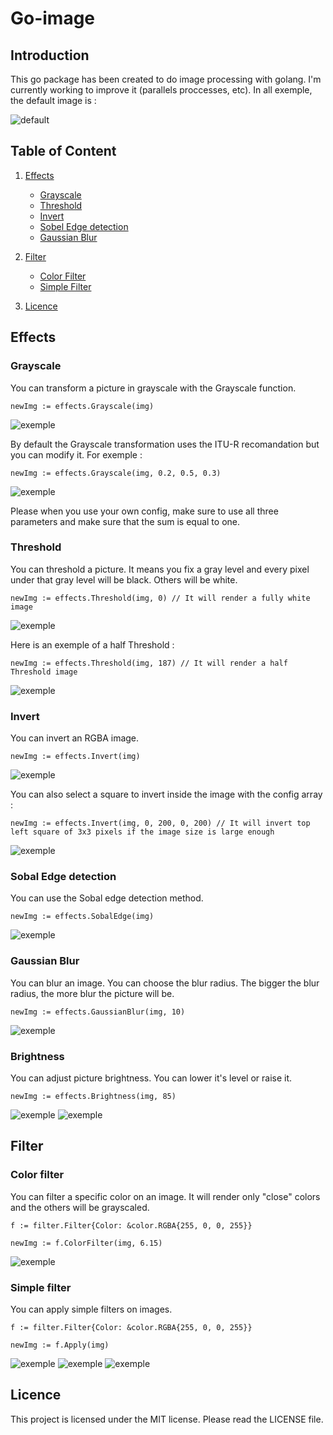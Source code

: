 # Go-image

## Introduction

This go package has been created to do image processing with golang. I'm currently working to improve it (parallels proccesses, etc). In all exemple, the default image is :

![default](./assets/images/gopher_and_docker.jpeg)

## Table of Content

1. [Effects](#effects)
    - [Grayscale](#grayscale)
    - [Threshold](#threshold)
    - [Invert](#invert)
    - [Sobel Edge detection](#sobal-edge-detection)
    - [Gaussian Blur](#gaussian-blur)

2. [Filter](#filter)
    - [Color Filter](#color-filter)
    - [Simple Filter](#simple-filter)

3. [Licence](#licence)

## Effects

### Grayscale

You can transform a picture in grayscale with the Grayscale function.

```golang
newImg := effects.Grayscale(img)
```

![exemple](./assets/images/Grayscale.jpeg)

By default the Grayscale transformation uses the ITU-R recomandation but you can modify it. For exemple :

```golang
newImg := effects.Grayscale(img, 0.2, 0.5, 0.3)
```

![exemple](./assets/images/configGrayscale.jpeg)

Please when you use your own config, make sure to use all three parameters and make sure that the sum is equal to one.

### Threshold

You can threshold a picture. It means you fix a gray level and every pixel under that gray level will be black. Others will be white.

```golang
newImg := effects.Threshold(img, 0) // It will render a fully white image
```

![exemple](./assets/images/whiteThreshold.jpeg)

Here is an exemple of a half Threshold :

```golang
newImg := effects.Threshold(img, 187) // It will render a half Threshold image
```

![exemple](./assets/images/halfThreshold.jpeg)

### Invert

You can invert an RGBA image.

```golang
newImg := effects.Invert(img)
```

![exemple](./assets/images/Invert.jpeg)

You can also select a square to invert inside the image with the config array :

```golang
newImg := effects.Invert(img, 0, 200, 0, 200) // It will invert top left square of 3x3 pixels if the image size is large enough
```

![exemple](./assets/images/partialInvert.jpeg)

### Sobal Edge detection

You can use the Sobal edge detection method.

```golang
newImg := effects.SobalEdge(img)
```

![exemple](./assets/images/SobalEdge.jpeg)

### Gaussian Blur

You can blur an image. You can choose the blur radius. The bigger the blur radius, the more blur the picture will be.

```golang
newImg := effects.GaussianBlur(img, 10)
```

![exemple](./assets/images/Blur.jpeg)

### Brightness

You can adjust picture brightness. You can lower it's level or raise it.

```golang
newImg := effects.Brightness(img, 85)
```

![exemple](./assets/images/PositiveBrightness.jpeg)
![exemple](./assets/images/NegativeBrightness.jpeg)

## Filter

### Color filter

You can filter a specific color on an image. It will render only "close" colors and the others will be grayscaled.

```golang
f := filter.Filter{Color: &color.RGBA{255, 0, 0, 255}}

newImg := f.ColorFilter(img, 6.15)
```

![exemple](./assets/images/ColorFilter.jpeg)

### Simple filter

You can apply simple filters on images.

```golang
f := filter.Filter{Color: &color.RGBA{255, 0, 0, 255}}

newImg := f.Apply(img)
```

![exemple](./assets/images/RedFilter.jpeg)
![exemple](./assets/images/BlueFilter.jpeg)
![exemple](./assets/images/GreenFilter.jpeg)

## Licence

This project is licensed under the MIT license. Please read the LICENSE file.
